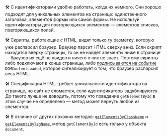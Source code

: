 🛠 С идентификаторами удобно работать, когда их немного. Они хорошо подходят для уникальных элементов на странице: единственного заголовка, элементов формы или самой формы. Не используй идентификаторы для повторяющихся элементов — элементов списков, повторяющихся полей.

🛠 Скрипты, работающие с HTML, видят только ту разметку, которую уже распарсил браузер. Браузер парсит HTML сверху вниз. Если скрипт находится вверху страницы, то он не найдёт элементы ниже в странице — браузер их ещё не увидел и ничего о них не знает. Поэтому скрипты либо подключают в конце страницы, либо [подписываются на событие](/js/event-load-and-domcontentloaded) `DOMContent​Loaded`, которое сигнализирует о том, что браузер распарсил весь HTML.

🛠 Спецификация HTML требует уникальности идентификатора на странице, но сайт не сломается, если идентификаторы задублируются. До такого лучше не доводить, потому что поведение `getElementById` в этом случае не определено — метод может вернуть любой из элементов.

🛠 В отличие от других похожих методов: [`getElementsByClassName`](/js/getelementsbyclassname) и [`getElementsByTagName`](/js/getelementsbytagname), метод `getElementById` есть только у объекта `document`.
